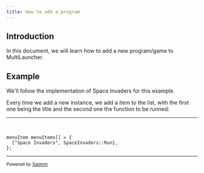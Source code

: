 ```yaml
---
title: How to add a program
---
```

## Introduction

In this document, we will learn how to add a new program/game to MultiLauncher.

## Example

We'll follow the implementation of Space Invaders for this example.

Every time we add a new instance, we add a item to the list, with the first one being the title and the second one the function to be runned:

<SwmSnippet path="src/programs/Menu.cpp" line="10">

---

&nbsp;

```
menuItem menuItems[] = {
  {"Space Invaders", SpaceInvaders::Run},
};
```

---

</SwmSnippet>

<SwmMeta version="3.0.0" repo-id="Z2l0aHViJTNBJTNBTXVsdGlMYXVuY2hlciUzQSUzQVZhbmthbmF0b3Jh" repo-name="MultiLauncher"><sup>Powered by [Swimm](https://app.swimm.io/)</sup></SwmMeta>
